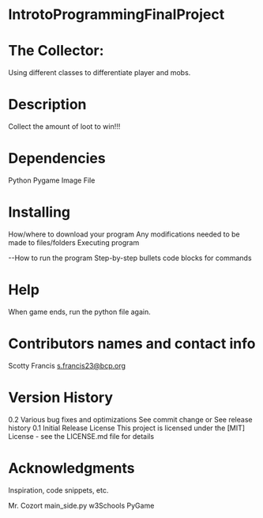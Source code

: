 # IntrotoProgrammingFinalProject

# The Collector:
Using different classes to differentiate player and mobs.

# Description
Collect the amount of loot to win!!!


# Dependencies
Python 
Pygame
Image File 

# Installing
How/where to download your program
Any modifications needed to be made to files/folders
Executing program

--How to run the program
Step-by-step bullets
code blocks for commands

# Help
When game ends, run the python file again.

# Contributors names and contact info

Scotty Francis 
s.francis23@bcp.org

# Version History
0.2
Various bug fixes and optimizations
See commit change or See release history
0.1
Initial Release
License
This project is licensed under the [MIT] License - see the LICENSE.md file for details

# Acknowledgments
Inspiration, code snippets, etc.

Mr. Cozort 
main_side.py
w3Schools
PyGame



